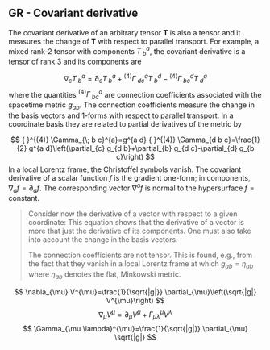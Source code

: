 ## GR - Covariant derivative

The covariant derivative of an arbitrary tensor $\mathbf{T}$ is also a tensor and it measures the change of $\mathbf{T}$ with respect to parallel transport. For example, a mixed rank-2 tensor with components $T^{a}_{\;b}$, the covariant derivative is a tensor of rank 3 and its components are

$$
\nabla_{c} T_{\;b}^{a}=\partial_{c} T_{\;b}^{a}+{ }^{(4)} \Gamma_{\;d c}^{a} T_{\; b}^{d}-{ }^{(4)} \Gamma_{\; b c}^{d} T_{\; d}^{a}
$$
where the quantities ${ }^{(4)}\Gamma^{a}_{\;b c}$ are connection coefficients associated with the spacetime metric $g_{a b}$. The connection coefficients measure the change in the basis vectors and 1-forms with respect to parallel transport. In a coordinate basis they are related to partial derivatives of the metric by

$$
{ }^{(4)} \Gamma_{\; b c}^{a}=g^{a d} { }^{(4)} \Gamma_{d b c}=\frac{1}{2} g^{a d}\left(\partial_{c} g_{d b}+\partial_{b} g_{d c}-\partial_{d} g_{b c}\right)
$$
In a local Lorentz frame, the Christoffel symbols vanish. The covariant derivative of a scalar function $f$ is the gradient one-form; in components, $\nabla_{a} f=\partial_{a} f$. The corresponding vector $\nabla^{a} f$ is normal to the hypersurface $f = \text{constant}$.


> Consider now the derivative of a vector with respect to a given coordinate:
This equation shows that the derivative of a vector is more that just the derivative of its components. One must also take into account the change in the basis vectors.
> 
>The connection coefficients are not tensor. This is found, e.g., from the fact that they vanish in a local Lorentz frame at which $g_{a b} = \eta_{a b}$ where $\eta_{a b}$ denotes the flat, Minkowski metric.


$$
\nabla_{\mu} V^{\mu}=\frac{1}{\sqrt{|g|}} \partial_{\mu}\left(\sqrt{|g|} V^{\mu}\right)
$$
$$
\nabla_{\mu} V^{\mu}=\partial_{\mu} V^{\mu}+\Gamma_{\mu \lambda}^{\mu} V^{\lambda}
$$
$$
\Gamma_{\mu \lambda}^{\mu}=\frac{1}{\sqrt{|g|}} \partial_{\mu} \sqrt{|g|}
$$